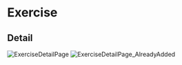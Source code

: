 # Exercise

## Detail

![ExerciseDetailPage](https://user-images.githubusercontent.com/48337874/188582173-b5e153d3-0fb4-449e-961a-a0e339e16a6c.png)
![ExerciseDetailPage_AlreadyAdded](https://user-images.githubusercontent.com/48337874/188582184-266407c7-ec4f-4266-adf4-b91a237d8f7a.png)
